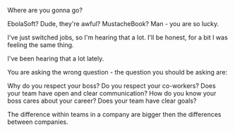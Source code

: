 Where are you gonna go?

EbolaSoft? Dude, they're awful? MustacheBook? Man - you are so lucky.

I've just switched jobs, so I'm hearing that a lot. I'll be honest, for a bit I was feeling the same thing.

I've been hearing that a lot lately.

You are asking the wrong question - the question you should be asking are:

Why do you respect your boss?
Do you respect your co-workers?
Does your team have open and clear communication?
How do you know your boss cares about your career?
Does your team have clear goals?

The difference within teams in a company are bigger then the differences between companies.
